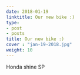 ```yaml
---
date: 2018-01-19
linktitle: Our new bike :)
type:
- post
- posts
title: Our new bike :)
cover : "jan-19-2018.jpg"
weight: 10
---
```

Honda shine SP


